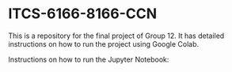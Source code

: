 # ITCS-6166-8166-CCN
This is a repository for the final project of Group 12. It has detailed instructions on how to run the project using Google Colab.

Instructions on how to run the Jupyter Notebook:
